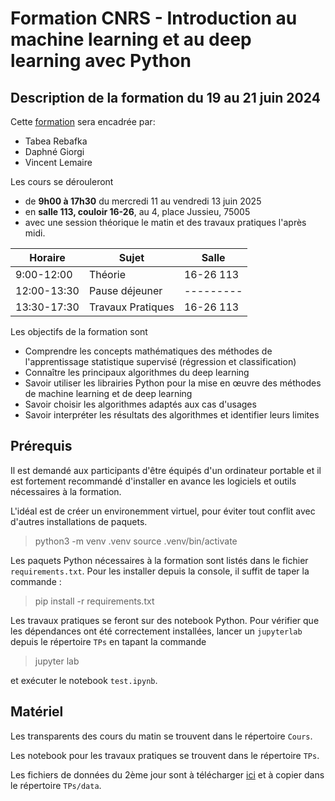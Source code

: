 # Formation CNRS - Introduction au machine learning et au deep learning avec Python

## Description de la formation du 19 au 21 juin 2024

Cette [formation](https://cnrsformation.cnrs.fr/introduction-machine-learning-deep-learning-avec-python?axe=160) sera encadrée par:

- Tabea Rebafka
- Daphné Giorgi
- Vincent Lemaire 

Les cours se dérouleront 

- de **9h00 à 17h30** du mercredi 11 au vendredi 13 juin 2025
- en **salle 113, couloir 16-26**, au 4, place Jussieu, 75005
- avec une session théorique le matin et des travaux pratiques l'après midi.


| Horaire     | Sujet             | Salle     |
| ----------- | ----------------- | --------- |
| 9:00-12:00  | Théorie           | 16-26 113 |
| 12:00-13:30 | Pause déjeuner    | --------- |
| 13:30-17:30 | Travaux Pratiques | 16-26 113 |

Les objectifs de la formation sont
- Comprendre les concepts mathématiques des méthodes de l'apprentissage statistique supervisé (régression et classification)
- Connaître les principaux algorithmes du deep learning
- Savoir utiliser les librairies Python pour la mise en œuvre des méthodes de machine learning et de deep learning
- Savoir choisir les algorithmes adaptés aux cas d'usages
- Savoir interpréter les résultats des algorithmes et identifier leurs limites

## Prérequis

Il est demandé aux participants d'être équipés d'un ordinateur portable et il est fortement recommandé d'installer en avance les logiciels et outils nécessaires à la formation.

L'idéal est de créer un environemment virtuel, pour éviter tout conflit avec d'autres installations de paquets.

> python3 -m venv .venv
> source .venv/bin/activate 

Les paquets Python nécessaires à la formation sont listés dans le fichier `requirements.txt`. Pour les installer depuis la console, il suffit de taper la commande :

> pip install -r requirements.txt

Les travaux pratiques se feront sur des notebook Python. Pour vérifier que les dépendances ont été correctement installées, lancer un `jupyterlab` depuis le répertoire `TPs` en tapant la commande

> jupyter lab

et exécuter le notebook `test.ipynb`.

## Matériel

Les transparents des cours du matin se trouvent dans le répertoire `Cours`.

Les notebook pour les travaux pratiques se trouvent dans le répertoire `TPs`.

Les fichiers de données du 2ème jour sont à télécharger [ici](https://plmbox.math.cnrs.fr/d/b4c37f98e9724238940b/) et à copier dans le répertoire `TPs/data`. 
